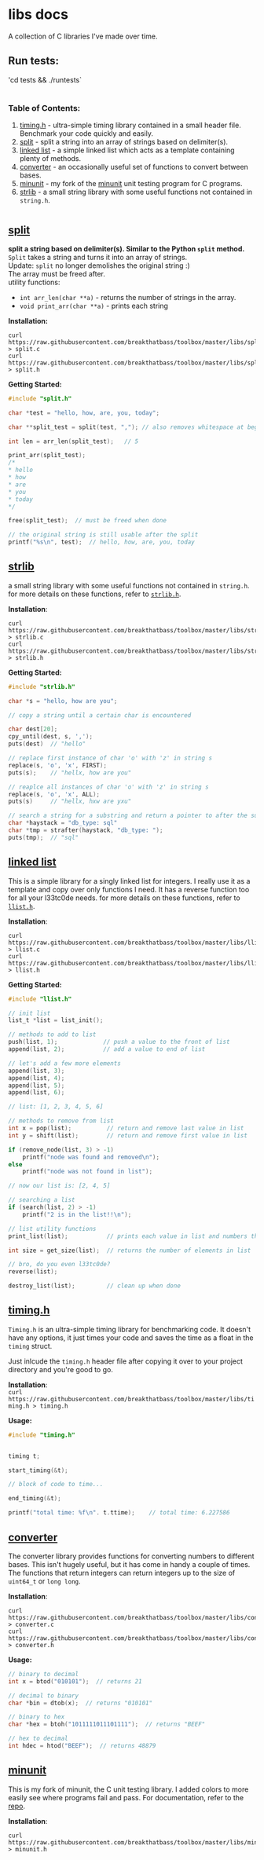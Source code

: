 # libs docs
A collection of C libraries I've made over time.

## Run tests:   
'cd tests && ./runtests`
#
### Table of Contents:
1. [timing.h](https://github.com/breakthatbass/toolbox/tree/master/libs#timingh) - ultra-simple timing library contained in a small header file. Benchmark your code quickly and easily.
2. [split](https://github.com/breakthatbass/toolbox/tree/master/libs#split) - split a string into an array of strings based on delimiter(s).
3. [linked list](https://github.com/breakthatbass/toolbox/tree/master/libs#linked-list) - a simple linked list which acts as a template containing plenty of methods.
4. [converter](https://github.com/breakthatbass/toolbox/tree/master/libs#converter) - an occasionally useful set of functions to convert between bases.
5. [minunit]() - my fork of the [minunit](https://github.com/siu/minunit) unit testing program for C programs.
6. [strlib](https://github.com/breakthatbass/toolbox/tree/master/libs#strlib) - a small string library with some useful functions not contained in `string.h`.
#
## [split](https://github.com/breakthatbass/toolbox/blob/master/libs/split.c)
**split a string based on delimiter(s). Similar to the Python `split` method.**  
`Split` takes a string and turns it into an array of strings.  
Update: `split` no longer demolishes the original string :)  
The array must be freed after.  
utility functions:
- `int arr_len(char **a)` - returns the number of strings in the array.
- `void print_arr(char **a)` - prints each string

**Installation:**  
```
curl https://raw.githubusercontent.com/breakthatbass/toolbox/master/libs/split.c > split.c  
curl https://raw.githubusercontent.com/breakthatbass/toolbox/master/libs/split.h > split.h
```
**Getting Started:**
```C
#include "split.h"

char *test = "hello, how, are, you, today";

char **split_test = split(test, ","); // also removes whitespace at beginning and end of each str

int len = arr_len(split_test);   // 5

print_arr(split_test);
/*
* hello
* how
* are
* you
* today
*/

free(split_test);  // must be freed when done

// the original string is still usable after the split
printf("%s\n", test);  // hello, how, are, you, today
```

## [strlib](https://github.com/breakthatbass/toolbox/blob/master/libs/strlib.c)
a small string library with some useful functions not contained in `string.h`.  
for more details on these functions, refer to [`strlib.h`](https://github.com/breakthatbass/toolbox/blob/master/libs/strlib.h). 

**Installation**:
```
curl https://raw.githubusercontent.com/breakthatbass/toolbox/master/libs/strlib.c > strlib.c
curl https://raw.githubusercontent.com/breakthatbass/toolbox/master/libs/strlib.h > strlib.h
```
**Getting Started:**
```C
#include "strlib.h"

char *s = "hello, how are you";

// copy a string until a certain char is encountered

char dest[20];
cpy_until(dest, s, ',');
puts(dest)  // "hello"

// replace first instance of char 'o' with 'z' in string s
replace(s, 'o', 'x', FIRST);
puts(s);    // "hellx, how are you"

// reaplce all instances of char 'o' with 'z' in string s
replace(s, 'o', 'x', ALL);
puts(s)     // "hellx, hxw are yxu"

// search a string for a substring and return a pointer to after the substring
char *haystack = "db_type: sql"
char *tmp = strafter(haystack, "db_type: ");
puts(tmp);  // "sql"

```

## [linked list](https://github.com/breakthatbass/toolbox/blob/master/libs/llist.c)
This is a simple library for a singly linked list for integers. I really use it as a template and copy over only functions I need. It has a reverse function too for all your l33tc0de needs. for more details on these functions, refer to [`llist.h`](https://github.com/breakthatbass/toolbox/blob/master/libs/llist.h).

**Installation**:
```
curl https://raw.githubusercontent.com/breakthatbass/toolbox/master/libs/llist.c > llist.c
curl https://raw.githubusercontent.com/breakthatbass/toolbox/master/libs/llist.h > llist.h
```
**Getting Started:**
```C
#include "llist.h"

// init list
list_t *list = list_init();

// methods to add to list
push(list, 1);             // push a value to the front of list
append(list, 2);           // add a value to end of list

// let's add a few more elements
append(list, 3);
append(list, 4);
append(list, 5);
append(list, 6);

// list: [1, 2, 3, 4, 5, 6]

// methods to remove from list
int x = pop(list);          // return and remove last value in list
int y = shift(list);        // return and remove first value in list

if (remove_node(list, 3) > -1)
    printf("node was found and removed\n");
else
    printf("node was not found in list");

// now our list is: [2, 4, 5]

// searching a list
if (search(list, 2) > -1)
    printf("2 is in the list!!\n");

// list utility functions
print_list(list);           // prints each value in list and numbers them

int size = get_size(list);  // returns the number of elements in list

// bro, do you even l33tc0de?
reverse(list);

destroy_list(list);         // clean up when done

```

## [timing.h](https://github.com/breakthatbass/toolbox/blob/master/libs/timing.h)
`Timing.h` is an ultra-simple timing library for benchmarking code. It doesn't have any options, it just times your code and saves the time as a float in the `timing` struct.  

Just inlcude the `timing.h` header file after copying it over to your project directory and you're good to go. 

**Installation**:  
`curl https://raw.githubusercontent.com/breakthatbass/toolbox/master/libs/timing.h > timing.h`  

**Usage:**
```C
#include "timing.h"


timing t;

start_timing(&t);

// block of code to time...

end_timing(&t);

printf("total time: %f\n". t.ttime);    // total time: 6.227586

```

## [converter](https://github.com/breakthatbass/toolbox/blob/master/libs/converter.c)
The converter library provides functions for converting numbers to different bases. This isn't hugely useful, but it has come in handy a couple of times. The functions that return integers can return integers up to the size of `uint64_t` or `long long`.  

**Installation**:
```
curl https://raw.githubusercontent.com/breakthatbass/toolbox/master/libs/converter.c > converter.c
curl https://raw.githubusercontent.com/breakthatbass/toolbox/master/libs/converter.h > converter.h
```
**Usage:**
```C
// binary to decimal
int x = btod("010101");  // returns 21

// decimal to binary
char *bin = dtob(x);  // returns "010101"

// binary to hex
char *hex = btoh("1011111011101111");  // returns "BEEF"

// hex to decimal
int hdec = htod("BEEF");  // returns 48879
```

## [minunit](https://github.com/breakthatbass/toolbox/blob/master/libs/minunit.h)
This is my fork of minunit, the C unit testing library. I added colors to more easily see where programs fail and pass. For documentation, refer to the [repo](https://github.com/breakthatbass/minunit).  

**Installation**:
```
curl https://raw.githubusercontent.com/breakthatbass/toolbox/master/libs/minunit.h > minunit.h
```
